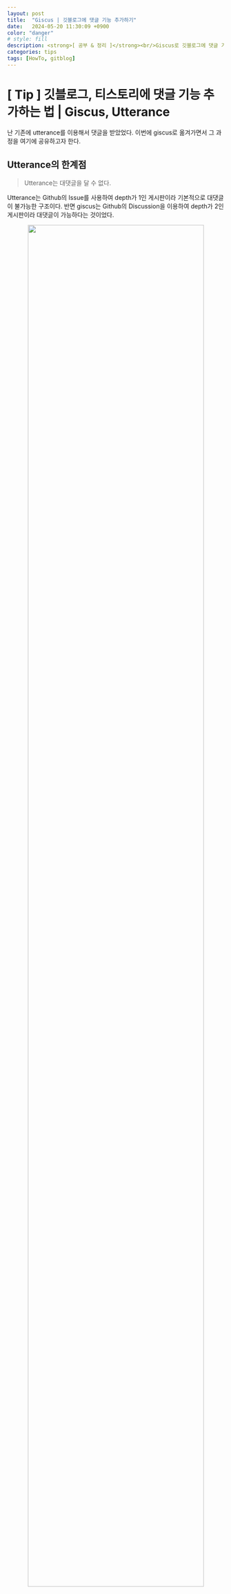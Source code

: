 ```yaml
---
layout: post
title:  "Giscus | 깃블로그에 댓글 기능 추가하기"
date:   2024-05-20 11:30:09 +0900
color: "danger"
# style: fill
description: <strong>[ 공부 & 정리 ]</strong><br/>Giscus로 깃블로그에 댓글 기능 추가하기 & Utterance의 한계점
categories: tips
tags: [HowTo, gitblog]
---
```

# [ Tip ] 깃블로그, 티스토리에 댓글 기능 추가하는 법 | Giscus, Utterance

난 기존에 utterance를 이용해서 댓글을 받았었다. 이번에 giscus로 옮겨가면서 그 과정을 여기에 공유하고자 한다. 

## Utterance의 한계점

> Utterance는 대댓글을 달 수 없다. 

Utterance는 Github의 Issue를 사용하여 depth가 1인 게시판이라 기본적으로 대댓글이 불가능한 구조이다. 반면 giscus는 Github의 Discussion을 이용하여 depth가 2인 게시판이라 대댓글이 가능하다는 것이었다. 



<p align='center'><img src='/assets/img/daily/giscus_test.png' width='90%'><figcaption>Giscus를 이용한 댓글창 예시</figcaption></p>

<font color='lightgray'>참고: https://imksh.com/121</font>

<br/>

## Giscus 연결하는 법

### 1. 공개 repository 생성

giscus를 이용하려면 먼저 Github 계정이 있어야하고, 해당 repository에 다음과 같은 설정이 완료되어야 한다.

- [ ] 공개(public)된 repository
- [ ] Discussion 활성화
- [ ] giscus 설치

<p align='center'><img src='/assets/img/daily/discussion.png' width='70%'><figcaption>Discussion 설정</figcaption></p>

repo를 공개로 설정하는 건 깃허브를 이용하는 개발자라면 알 것이라 생각해 생략하겠다. <font color='gray'>모르신다면 댓글로 부탁드려요!</font> Discussion 설정은 <code>Settings > Features > ✅ Discussion</code> 에서 해줄 수 있다. 여기까지 하면 아래 단계까지는 끝났다.

- [x] 공개(public)된 repository <br/>
- [x] Discussion 활성화 <br/>
- [ ] giscus 설치

<br/>

### 2. giscus 설치하기

- [giscus 설치 URL](https://github.com/apps/giscus)

위 링크를 통해 생성한 레포지토리에 giscus를 설치할 수 있다. 

<p align='center'><img src='/assets/img/daily/giscus.png' width='90%'><img src='/assets/img/daily/giscus_configure.png' width='50%'><figcaption>Giscus 설치</figcaption></p>

모든 repo에 설치할 것인지, 선택된 repo에만 설치할 것인지 권한을 물어보는 단계가 나오는데 난 그냥 <code>Only select repositories</code> 를 선택했다. 아! 그리고 아까 1번에서 만들어준 repo명을 입력해줘야 한다!


<p align='center'><img src='/assets/img/daily/repo_access.png' width='90%'><figcaption>Giscus repo 권한 설정</figcaption></p>

<br/>

### 3. giscus 커스텀하기

- [giscus 커스텀 URL](https://giscus.app/ko)

여기까지 왔으면 이제 확인을 해보자. 스크롤을 내리면 아래 언어 / 저장소 설정이 있다.

<p align='center'><img src='/assets/img/daily/repo_check.png' width='70%'><figcaption>Giscus 커스텀 페이지</figcaption></p>

저장소에 아까 만들어준 repo 명을 입력했을 때 위 그림처럼 '<font color='green'>통과했습니다! 이 저장소는 모든 조건을 만족합니다.</font>' 메시지가 나온다면 위 과정에 문제가 없었다는 뜻이다. 만약 안 뜬다면, repo 명을 다시 확인하거나 위 과정에서 빠뜨린 게 없나 다시 만들어보는 것을 추천한다. 

<br/>

<p align='center'><img src='/assets/img/daily/giscus_url.png' width='70%'></p>

위 그림은 해당 블로그 페이지랑 repo 내 Discussion을 어떻게 연결할 것인지 설정해주는 부분이다.

<br/>

{% capture carousel_images %}
/assets/img/daily/giscus_cate_func.png
/assets/img/daily/giscus_cate.png
{% endcapture %}
{% include elements/carousel.html %}

> 그림 오른쪽을 눌러보세요!

위 그림은 작성된 댓글들을 어느 카테고리에서 관리할 건지, 어떤 기능들을 추가할 건지에 관한 내용이다. 기호에 맞게 커스텀해주면 될 듯하다. 나는 <code>✅ 메인 포스트에 반응 남기기</code> 와 <code>✅ 댓글 위에 댓글 상자 배치</code>를 선택해주고, <code>Comments</code> 카테고리에 넣어주었다. 


<br/>

...

<br/>

여기까지 했다면 블로그에 복붙할 코드를 제공해준다. <br/>
아래 script 코드를 블로그 레이아웃 앞부분에 넣어주면.. 이제 하나만 더 하면 된다!

<p align='center'><img src='/assets/img/daily/giscus_code.png' width='70%'></p>

<br/>

### 4. giscus 적용하기

위 script 코드가 작동할 때 <code>giscus</code> class에 댓글창이 열린다. script 코드는 앞에 아무데나 넣어줬다면, 이제 댓글창이 열렸으면 좋은 위치에 아래 코드를 추가로 작성해주자.

```html
<div class="giscus"></div>
```

## 마무리

사실 utterance나 giscus 모두 깃허브 계정 소유자만 댓글을 달 수 있기 때문에 접근성이 떨어진다. 또 깃허브 로그인도 필요해서 번거롭기 때문에 익명 댓글은 어떻게 달 수 있나 하고 찾아봤었다. 익명이 댓글을 더 쓰긴 쉽지만 그 만큼 스팸 댓글이 달릴 가능성도 많다고 한다. 블로그 특성상 개발자들과 소통하는 게 주가 되어야 하기도 하서 대댓글 기능이 있는 giscus로 가기로 했다!! 나중에 같은 고민을 하는 개발자들을 위해 이렇게 글을 남긴다 🐾

<br><br><br>



